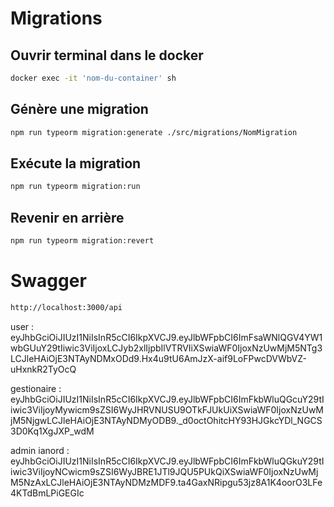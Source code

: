# Migrations

## Ouvrir terminal dans le docker

```bash
docker exec -it 'nom-du-container' sh
```

## Génère une migration

```bash
npm run typeorm migration:generate ./src/migrations/NomMigration
```

## Exécute la migration

```bash
npm run typeorm migration:run
```

## Revenir en arrière

```bash
npm run typeorm migration:revert
```

# Swagger

```bash
http://localhost:3000/api
```

user : eyJhbGciOiJIUzI1NiIsInR5cCI6IkpXVCJ9.eyJlbWFpbCI6ImFsaWNlQGV4YW1wbGUuY29tIiwic3ViIjoxLCJyb2xlIjpbIlVTRVIiXSwiaWF0IjoxNzUwMjM5NTg3LCJleHAiOjE3NTAyNDMxODd9.Hx4u9tU6AmJzX-aif9LoFPwcDVWbVZ-uHxnkR2TyOcQ

gestionaire : eyJhbGciOiJIUzI1NiIsInR5cCI6IkpXVCJ9.eyJlbWFpbCI6ImFkbWluQGcuY29tIiwic3ViIjoyMywicm9sZSI6WyJHRVNUSU9OTkFJUkUiXSwiaWF0IjoxNzUwMjM5NjgwLCJleHAiOjE3NTAyNDMyODB9._d0octOhitcHY93HJGkcYDl_NGCS3D0Kq1XgJXP_wdM

admin ianord : eyJhbGciOiJIUzI1NiIsInR5cCI6IkpXVCJ9.eyJlbWFpbCI6ImFkbWluQGkuY29tIiwic3ViIjoyNCwicm9sZSI6WyJBRE1JTl9JQU5PUkQiXSwiaWF0IjoxNzUwMjM5NzAxLCJleHAiOjE3NTAyNDMzMDF9.ta4GaxNRipgu53jz8A1K4oorO3LFe4KTdBmLPiGEGIc
